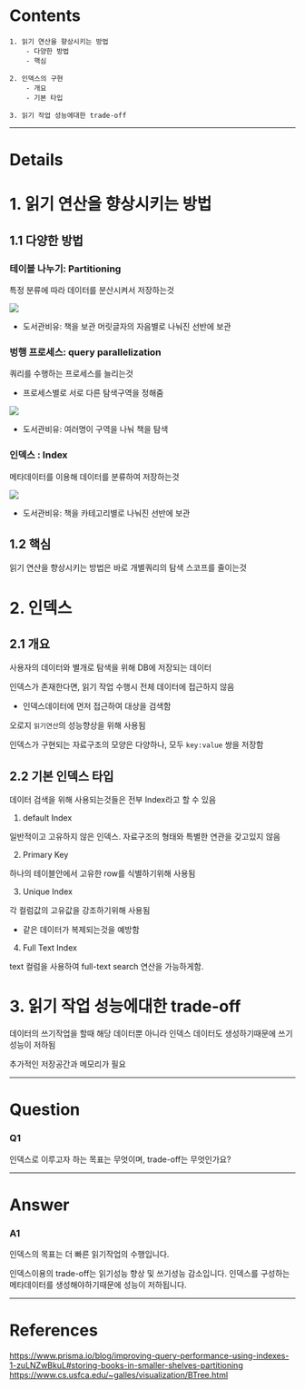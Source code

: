 # Contents

```
1. 읽기 연산을 향상시키는 방법
    - 다양한 방법
    - 핵심

2. 인덱스의 구현
    - 개요
    - 기본 타입

3. 읽기 작업 성능에대한 trade-off

```

---

# Details

# 1. 읽기 연산을 향상시키는 방법

## 1.1 다양한 방법

### 테이블 나누기: Partitioning

특정 분류에 따라 데이터를 분산시켜서 저장하는것

![](https://www.prisma.io/blog/blog/posts/indexes-and-prisma/table-partitioning.png)

- 도서관비유: 책을 보관 머릿글자의 자음별로 나눠진 선반에 보관

### 벙행 프로세스: query parallelization

쿼리를 수행하는 프로세스를 늘리는것

- 프로세스별로 서로 다른 탐색구역을 정해줌

![](https://www.prisma.io/blog/blog/posts/indexes-and-prisma/query-parallelization.png)

- 도서관비유: 여러명이 구역을 나눠 책을 탐색

### 인덱스 : Index

메타데이터를 이용해 데이터를 분류하여 저장하는것

![](https://www.prisma.io/blog/blog/posts/indexes-and-prisma/index.png)

- 도서관비유: 책을 카테고리별로 나눠진 선반에 보관

## 1.2 핵심

읽기 연산을 향상시키는 방법은 바로 개별쿼리의 탐색 스코프를 줄이는것

# 2. 인덱스

## 2.1 개요

사용자의 데이터와 별개로 탐색을 위해 DB에 저장되는 데이터

인덱스가 존재한다면, 읽기 작업 수행시 전체 데이터에 접근하지 않음

- 인덱스데이터에 먼저 접근하여 대상을 검색함

오로지 `읽기연산`의 성능향상을 위해 사용됨

인덱스가 구현되는 자료구조의 모양은 다양하나, 모두 `key:value` 쌍을 저장함

## 2.2 기본 인덱스 타입

데이터 검색을 위해 사용되는것들은 전부 Index라고 할 수 있음

1. default Index

일반적이고 고유하지 않은 인덱스.
자료구조의 형태와 특별한 연관을 갖고있지 않음

2. Primary Key

하나의 테이블안에서 고유한 row를 식별하기위해 사용됨

3. Unique Index

각 컬럼값의 고유값을 강조하기위해 사용됨

- 같은 데이터가 복제되는것을 예방함

4. Full Text Index

text 컬럼을 사용하여 full-text search 연산을 가능하게함.

# 3. 읽기 작업 성능에대한 trade-off

데이터의 쓰기작업을 할때 해당 데이터뿐 아니라
인덱스 데이터도 생성하기때문에 쓰기 성능이 저하됨

추가적인 저장공간과 메모리가 필요

---

# Question

### Q1

인덱스로 이루고자 하는 목표는 무엇이며, trade-off는 무엇인가요?

---

# Answer

### A1

인덱스의 목표는 더 빠른 읽기작업의 수행입니다.

인덱스이용의 trade-off는 읽기성능 향상 및 쓰기성능 감소입니다.
인덱스를 구성하는 메타데이터를 생성해야하기때문에 성능이 저하됩니다.

---

# References

https://www.prisma.io/blog/improving-query-performance-using-indexes-1-zuLNZwBkuL#storing-books-in-smaller-shelves-partitioning
https://www.cs.usfca.edu/~galles/visualization/BTree.html
